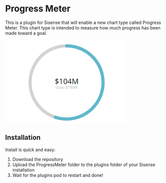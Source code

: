 # Progress Meter

This is a plugin for Sisense that will enable a new chart type called Progress Meter. This chart type is intended to measure how much progress has been made toward a goal. 

![Progress Meter Logo](/ProgressMeter-image.png)

## Installation

Install is quick and easy:

1. Download the repository
1. Upload the ProgressMeter folder to the plugins folder of your Sisense installation
1. Wait for the plugins pod to restart and done!
